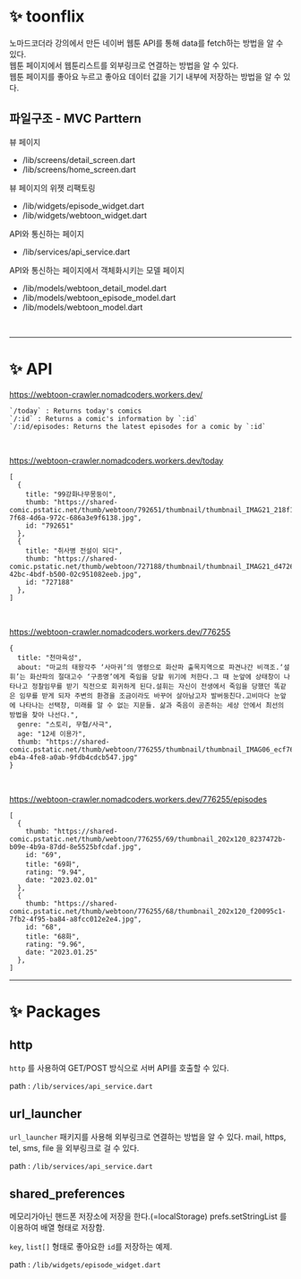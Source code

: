 # ✨ toonflix

노마드코더라 강의에서 만든 네이버 웹툰 API를 통해 data를 fetch하는 방법을 알 수 있다.  
웹툰 페이지에서 웹툰리스트를 외부링크로 연결하는 방법을 알 수 있다.  
웹툰 페이지를 좋아요 누르고 좋아요 데이터 값을 기기 내부에 저장하는 방법을 알 수 있다.  


## 파일구조 - MVC Parttern

뷰 페이지
- /lib/screens/detail_screen.dart
- /lib/screens/home_screen.dart

뷰 페이지의 위젯 리팩토링
- /lib/widgets/episode_widget.dart
- /lib/widgets/webtoon_widget.dart

API와 통신하는 페이지
- /lib/services/api_service.dart

API와 통신하는 페이지에서 객체화시키는 모델 페이지
- /lib/models/webtoon_detail_model.dart
- /lib/models/webtoon_episode_model.dart
- /lib/models/webtoon_model.dart

<br>

---

# ✨ API

https://webtoon-crawler.nomadcoders.workers.dev/

```
`/today` : Returns today's comics  
`/:id` : Returns a comic's information by `:id`  
`/:id/episodes: Returns the latest episodes for a comic by `:id`  
```

<br>

https://webtoon-crawler.nomadcoders.workers.dev/today
```
[
  {
    title: "99강화나무몽둥이",
    thumb: "https://shared-comic.pstatic.net/thumb/webtoon/792651/thumbnail/thumbnail_IMAG21_218f18ef-7f68-4d6a-972c-686a3e9f6138.jpg",
    id: "792651"
  },
  {
    title: "취사병 전설이 되다",
    thumb: "https://shared-comic.pstatic.net/thumb/webtoon/727188/thumbnail/thumbnail_IMAG21_d4726354-42bc-4bdf-b500-02c951082eeb.jpg",
    id: "727188"
  },
]
```

<br>

https://webtoon-crawler.nomadcoders.workers.dev/776255

```
{
  title: "천마육성",
  about: "마교의 태왕각주 ‘사마귀’의 명령으로 화산파 출목지역으로 파견나간 비객조.‘설휘’는 화산파의 절대고수 ‘구종명’에게 죽임을 당할 위기에 처한다.그 때 눈앞에 상태창이 나타나고 정찰임무를 받기 직전으로 회귀하게 된다.설휘는 자신이 전생에서 죽임을 당했던 똑같은 임무를 받게 되자 주변의 환경을 조금이라도 바꾸어 살아남고자 발버둥친다.고비마다 눈앞에 나타나는 선택창, 미래를 알 수 없는 지문들. 삶과 죽음이 공존하는 세상 안에서 최선의 방법을 찾아 나선다.",
  genre: "스토리, 무협/사극",
  age: "12세 이용가",
  thumb: "https://shared-comic.pstatic.net/thumb/webtoon/776255/thumbnail/thumbnail_IMAG06_ecf76e96-eb4a-4fe8-a0ab-9fdb4cdcb547.jpg"
}
```
<br>

https://webtoon-crawler.nomadcoders.workers.dev/776255/episodes

```
[
  {
    thumb: "https://shared-comic.pstatic.net/thumb/webtoon/776255/69/thumbnail_202x120_8237472b-b09e-4b9a-87dd-8e5525bfcdaf.jpg",
    id: "69",
    title: "69화",
    rating: "9.94",
    date: "2023.02.01"
  },
  {
    thumb: "https://shared-comic.pstatic.net/thumb/webtoon/776255/68/thumbnail_202x120_f20095c1-7fb2-4f95-ba84-a8fcc012e2e4.jpg",
    id: "68",
    title: "68화",
    rating: "9.96",
    date: "2023.01.25"
  },
]
```

---

# ✨ Packages

## http

`http` 를 사용하여 GET/POST 방식으로 서버 API를 호출할 수 있다.

path : `/lib/services/api_service.dart`

## url_launcher

`url_launcher` 패키지를 사용해 외부링크로 연결하는 방법을 알 수 있다.
mail, https, tel, sms, file 을 외부링크로 걸 수 있다.

path : `/lib/services/api_service.dart`

## shared_preferences

메모리가아닌 핸드폰 저장소에 저장을 한다.(=localStorage)
prefs.setStringList 를 이용하여 배열 형태로 저장함.

`key`, `list[]` 형태로 좋아요한 `id`를 저장하는 예제.

path : `/lib/widgets/episode_widget.dart`

